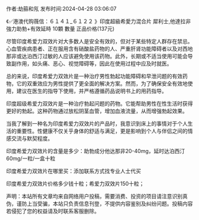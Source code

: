 <p>作者:劫箍和氖 发布时间:2024-04-28 03:06:07</p>
<p>《✅港澳代购薇信：６１４１_６１２２ 》印度超級希愛力混合片 犀利士,他達拉非 強力助勃+有效延時 10顆 數量 正品价格(137元) </p>
									<p>尽管印度希爱力双效片对大多数人是安全有效的，但对于某些特定人群存在禁忌。心血管疾病患者、正在服用含有硝酸盐药物的人、严重肝肾功能障碍者以及对西地那非或达泊西汀过敏的人应该避免使用该药物。此外，长期或不适当使用可能会导致副作用，如头痛、恶心、视觉障碍等，因此在使用过程中应及时就医。</p><p></p><p>总的来说，印度希爱力双效片是一种治疗男性勃起功能障碍和早泄问题的有效药物，它的双重效应为男性提供了更全面的解决方案。然而，为了确保安全有效地使用，建议在医生的指导下使用，并严格遵循药品说明书上的用药指导。</p><p></p><p></p><p>印度超级希爱力双效片是一种治疗勃起问题的药物。它能帮助男性在性生活时获得更好的勃起。这种药物通过放松阴茎血管，增加血液流量，从而增强勃起效果。</p><p>当我了解到一种名为印度希爱力双效片的产品时，我意识到床上的事情对于个人生活的重要性。性健康不仅关乎身体的舒适与满足，更是影响到个人与伴侣之间的情感交流与默契程度。</p><p></p><p>印度希爱力双效片的含量是多少：助勃成分他达那非20-40mg，延时达泊西汀60mg/一粒/一盒十粒</p><p></p><p>印度希爱力双效片在哪里买：添加联系方式找专业人士代买</p><p></p><p>印度希爱力双效片价格多少钱十粒；希爱力双效片150十粒；</p>				声明：本站所有文章均来自网络用户投稿，需要消费、投资的项目请注意识别真伪，谨防上当受骗，本站只负责信息刊登，不提供内容鉴别及纠纷问题。投稿内容若侵犯了您的权益请及时联系客服删除。				
